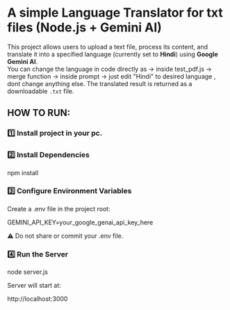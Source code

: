 # A simple Language Translator for txt files (Node.js + Gemini AI)

This project allows users to upload a text file, process its content, and translate it into a specified language (currently set to **Hindi**) using **Google Gemini AI**.  
You can change the language in code directly as -> inside test_pdf.js -> merge function -> inside prompt -> just edit "Hindi" to desired language , dont change anything else.
The translated result is returned as a downloadable `.txt` file.

## HOW TO RUN:

### 1️⃣ Install project in your pc.
### 2️⃣ Install Dependencies
npm install

### 3️⃣ Configure Environment Variables

Create a .env file in the project root:

GEMINI_API_KEY=your_google_genai_api_key_here


⚠️ Do not share or commit your .env file.

### 4️⃣ Run the Server
node server.js


Server will start at:

http://localhost:3000
